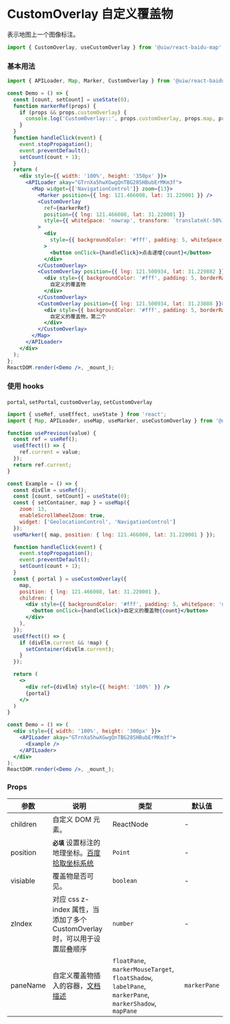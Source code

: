 CustomOverlay 自定义覆盖物
===

表示地图上一个图像标注。

```jsx
import { CustomOverlay, useCustomOverlay } from '@uiw/react-baidu-map';
```

### 基本用法

<!--DemoStart,bgWhite--> 
```jsx
import { APILoader, Map, Marker, CustomOverlay } from '@uiw/react-baidu-map';

const Demo = () => {
  const [count, setCount] = useState(0);
  function markerRef(props) {
    if (props && props.customOverlay) {
      console.log('CustomOverlay::', props.customOverlay, props.map, props.BMap);
    }
  }
  function handleClick(event) {
    event.stopPropagation();
    event.preventDefault();
    setCount(count + 1);
  }
  return (
    <div style={{ width: '100%', height: '350px' }}>
      <APILoader akay="GTrnXa5hwXGwgQnTBG28SHBubErMKm3f">
        <Map widget={['NavigationControl']} zoom={13}>
          <Marker position={{ lng: 121.466008, lat: 31.220001 }} />
          <CustomOverlay
            ref={markerRef}
            position={{ lng: 121.466008, lat: 31.220001 }} 
            style={{ whiteSpace: 'nowrap', transform: `translateX(-50%)` }}
          >
            <div
              style={{ backgroundColor: '#fff', padding: 5, whiteSpace: 'nowrap', transform: `translateX(-50%)` }}
            >
              <button onClick={handleClick}>点击递增{count}</button>
            </div>
          </CustomOverlay>
          <CustomOverlay position={{ lng: 121.500934, lat: 31.229882 }} zIndex={99}>
            <div style={{ backgroundColor: '#fff', padding: 5, borderRadius: 10, whiteSpace: 'nowrap', border: '1px solid #333', userSelect: 'initial' }}>
              自定义的覆盖物
            </div>
          </CustomOverlay>
          <CustomOverlay position={{ lng: 121.500934, lat: 31.23088 }}>
            <div style={{ backgroundColor: '#fff', padding: 5, borderRadius: 10, whiteSpace: 'nowrap', border: '1px solid #333' }}>
              自定义的覆盖物，第二个
            </div>
          </CustomOverlay>
        </Map>
      </APILoader>
    </div>
  );
};
ReactDOM.render(<Demo />, _mount_);
```
<!--End-->

### 使用 hooks

`portal`, `setPortal`, `customOverlay`, `setCustomOverlay`

<!--DemoStart,bgWhite--> 
```jsx
import { useRef, useEffect, useState } from 'react';
import { Map, APILoader, useMap, useMarker, useCustomOverlay } from '@uiw/react-baidu-map';

function usePrevious(value) {
  const ref = useRef();
  useEffect(() => {
    ref.current = value;
  });
  return ref.current;
}

const Example = () => {
  const divElm = useRef();
  const [count, setCount] = useState(0);
  const { setContainer, map } = useMap({
    zoom: 13,
    enableScrollWheelZoom: true,
    widget: ['GeolocationControl', 'NavigationControl']
  });
  useMarker({ map, position: { lng: 121.466008, lat: 31.220001 } });

  function handleClick(event) {
    event.stopPropagation();
    event.preventDefault();
    setCount(count + 1);
  }
  const { portal } = useCustomOverlay({
    map,
    position: { lng: 121.466008, lat: 31.220001 },
    children: (
      <div style={{ backgroundColor: '#fff', padding: 5, whiteSpace: 'nowrap', transform: `translateX(-50%)` }}>
        <button onClick={handleClick}>自定义的覆盖物{count}</button>
      </div>
    ),
  });
  useEffect(() => {
    if (divElm.current && !map) {
      setContainer(divElm.current);
    }
  });

  return (
    <>
      <div ref={divElm} style={{ height: '100%' }} />
      {portal}
    </>
  )
}

const Demo = () => (
  <div style={{ width: '100%', height: '300px' }}>
    <APILoader akay="GTrnXa5hwXGwgQnTBG28SHBubErMKm3f">
      <Example />
    </APILoader>
  </div>
);
ReactDOM.render(<Demo />, _mount_);
```
<!--End-->

### Props

| 参数 | 说明 | 类型 | 默认值 |
| ----- | ----- | ----- | ----- |
| children | 自定义 DOM 元素。 | ReactNode | - |
| position | **`必填`** 设置标注的地理坐标。[百度拾取坐标系统](http://api.map.baidu.com/lbsapi/getpoint/index.html) | `Point` | - |
| visiable | 覆盖物是否可见。 | `boolean` | - |
| zIndex | 对应 css z-index 属性，当添加了多个 CustomOverlay 时，可以用于设置层叠顺序 | `number` | - |
| paneName | 自定义覆盖物插入的容器，[文档描述](https://github.com/uiwjs/react-baidu-map/blob/df20f20772a613770e7b2e8de319ff082fab06aa/src/types/overlay.d.ts#L1341-L1370) | `floatPane`, `markerMouseTarget`, `floatShadow`, `labelPane`, `markerPane`, `markerShadow`, `mapPane` | `markerPane` |
